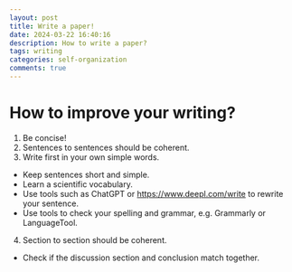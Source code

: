 ```yaml
---
layout: post
title: Write a paper!
date: 2024-03-22 16:40:16
description: How to write a paper?
tags: writing
categories: self-organization
comments: true
---
```


# How to improve your writing?

1. Be concise!
2. Sentences to sentences should be coherent.
3. Write first in your own simple words.
  * Keep sentences short and simple.
  * Learn a scientific vocabulary.
  * Use tools such as ChatGPT or https://www.deepl.com/write to rewrite your sentence.
  * Use tools to check your spelling and grammar, e.g. Grammarly or LanguageTool.
4. Section to section should be coherent.
  *  Check if the discussion section and conclusion match together.
